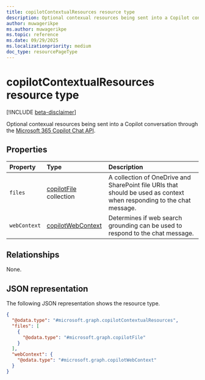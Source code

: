 ```yaml
---
title: copilotContextualResources resource type
description: Optional contexual resources being sent into a Copilot conversation through the Microsoft 365 Copilot Chat API.
author: muwagerikpe
ms.author: muwagerikpe
ms.topic: reference
ms.date: 09/29/2025
ms.localizationpriority: medium
doc_type: resourcePageType
---
```


# copilotContextualResources resource type

[!INCLUDE [beta-disclaimer](../../../includes/beta-disclaimer.md)]

Optional contexual resources being sent into a Copilot conversation through the [Microsoft 365 Copilot Chat API](../copilotroot-conversations.md).

## Properties

| Property       | Type   | Description                                                    |
|:---------------|:-------|:---------------------------------------------------------------|
| `files` | [copilotFile](todo.md) collection | A collection of OneDrive and SharePoint file URIs that should be used as context when responding to the chat message. |
| `webContext` | [copilotWebContext](todo.md) | Determines if web search grounding can be used to respond to the chat message. |

## Relationships

None.

## JSON representation

The following JSON representation shows the resource type.

```json
{
  "@odata.type": "#microsoft.graph.copilotContextualResources",
  "files": [
    {
      "@odata.type": "#microsoft.graph.copilotFile"
    }
  ],
  "webContext": {
    "@odata.type": "#microsoft.graph.copilotWebContext"
  }
}
```
